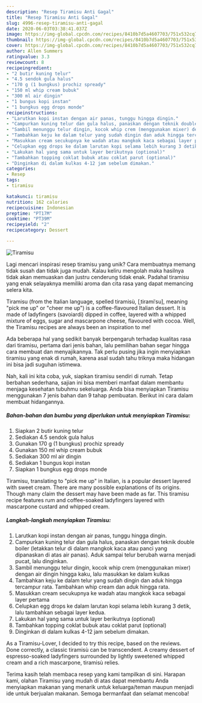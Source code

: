 ```yaml
---
description: "Resep Tiramisu Anti Gagal"
title: "Resep Tiramisu Anti Gagal"
slug: 4996-resep-tiramisu-anti-gagal
date: 2020-06-03T03:38:41.037Z
image: https://img-global.cpcdn.com/recipes/8410b7d5a4607703/751x532cq70/tiramisu-foto-resep-utama.jpg
thumbnail: https://img-global.cpcdn.com/recipes/8410b7d5a4607703/751x532cq70/tiramisu-foto-resep-utama.jpg
cover: https://img-global.cpcdn.com/recipes/8410b7d5a4607703/751x532cq70/tiramisu-foto-resep-utama.jpg
author: Allen Summers
ratingvalue: 3.3
reviewcount: 8
recipeingredient:
- "2 butir kuning telur"
- "4.5 sendok gula halus"
- "170 g (1 bungkus) prochiz spready"
- "150 ml whip cream bubuk"
- "300 ml air dingin"
- "1 bungus kopi instan"
- "1 bungkus egg drops monde"
recipeinstructions:
- "Larutkan kopi instan dengan air panas, tunggu hingga dingin."
- "Campurkan kuning telur dan gula halus, panaskan dengan teknik double boiler (letakkan telur di dalam mangkok kaca atau panci yang dipanaskan di atas air panas). Aduk sampai telur berubah warna menjadi pucat, lalu dinginkan."
- "Sambil menunggu telur dingin, kocok whip crem (menggunakan mixer) dengan air dingin hingga kaku, lalu masukkan ke dalam kulkas"
- "Tambahkan keju ke dalam telur yang sudah dingin dan aduk hingga tercampur rata. Tambahkan whip cream dan aduk hingga rata."
- "Masukkan cream secukupnya ke wadah atau mangkok kaca sebagai layer pertama"
- "Celupkan egg drops ke dalam larutan kopi selama lebih kurang 3 detik, lalu tambahkan sebagai layer kedua."
- "Lakukan hal yang sama untuk layer berikutnya (optional)"
- "Tambahkan topping coklat bubuk atau coklat parut (optional)"
- "Dinginkan di dalam kulkas 4-12 jam sebelum dimakan."
categories:
- Resep
tags:
- tiramisu

katakunci: tiramisu 
nutrition: 162 calories
recipecuisine: Indonesian
preptime: "PT17M"
cooktime: "PT39M"
recipeyield: "2"
recipecategory: Dessert

---
```



![Tiramisu](https://img-global.cpcdn.com/recipes/8410b7d5a4607703/751x532cq70/tiramisu-foto-resep-utama.jpg)

Lagi mencari inspirasi resep tiramisu yang unik? Cara membuatnya memang tidak susah dan tidak juga mudah. Kalau keliru mengolah maka hasilnya tidak akan memuaskan dan justru cenderung tidak enak. Padahal tiramisu yang enak selayaknya memiliki aroma dan cita rasa yang dapat memancing selera kita.

Tiramisu (from the Italian language, spelled tiramisù, [ˌtiramiˈsu], meaning &#34;pick me up&#34; or &#34;cheer me up&#34;) is a coffee-flavoured Italian dessert. It is made of ladyfingers (savoiardi) dipped in coffee, layered with a whipped mixture of eggs, sugar and mascarpone cheese, flavoured with cocoa. Well, the Tiramisu recipes are always been an inspiration to me!

Ada beberapa hal yang sedikit banyak berpengaruh terhadap kualitas rasa dari tiramisu, pertama dari jenis bahan, lalu pemilihan bahan segar hingga cara membuat dan menyajikannya. Tak perlu pusing jika ingin menyiapkan tiramisu yang enak di rumah, karena asal sudah tahu triknya maka hidangan ini bisa jadi suguhan istimewa.


Nah, kali ini kita coba, yuk, siapkan tiramisu sendiri di rumah. Tetap berbahan sederhana, sajian ini bisa memberi manfaat dalam membantu menjaga kesehatan tubuhmu sekeluarga. Anda bisa menyiapkan Tiramisu menggunakan 7 jenis bahan dan 9 tahap pembuatan. Berikut ini cara dalam membuat hidangannya.

<!--inarticleads1-->

##### Bahan-bahan dan bumbu yang diperlukan untuk menyiapkan Tiramisu:

1. Siapkan 2 butir kuning telur
1. Sediakan 4.5 sendok gula halus
1. Gunakan 170 g (1 bungkus) prochiz spready
1. Gunakan 150 ml whip cream bubuk
1. Sediakan 300 ml air dingin
1. Sediakan 1 bungus kopi instan
1. Siapkan 1 bungkus egg drops monde


Tiramisu, translating to &#34;pick me up&#34; in Italian, is a popular dessert layered with sweet cream. There are many possible explanations of its origins. Though many claim the dessert may have been made as far. This tiramisu recipe features rum and coffee-soaked ladyfingers layered with mascarpone custard and whipped cream. 

<!--inarticleads2-->

##### Langkah-langkah menyiapkan Tiramisu:

1. Larutkan kopi instan dengan air panas, tunggu hingga dingin.
1. Campurkan kuning telur dan gula halus, panaskan dengan teknik double boiler (letakkan telur di dalam mangkok kaca atau panci yang dipanaskan di atas air panas). Aduk sampai telur berubah warna menjadi pucat, lalu dinginkan.
1. Sambil menunggu telur dingin, kocok whip crem (menggunakan mixer) dengan air dingin hingga kaku, lalu masukkan ke dalam kulkas
1. Tambahkan keju ke dalam telur yang sudah dingin dan aduk hingga tercampur rata. Tambahkan whip cream dan aduk hingga rata.
1. Masukkan cream secukupnya ke wadah atau mangkok kaca sebagai layer pertama
1. Celupkan egg drops ke dalam larutan kopi selama lebih kurang 3 detik, lalu tambahkan sebagai layer kedua.
1. Lakukan hal yang sama untuk layer berikutnya (optional)
1. Tambahkan topping coklat bubuk atau coklat parut (optional)
1. Dinginkan di dalam kulkas 4-12 jam sebelum dimakan.


As a Tiramisu-Lover, I decided to try this recipe, based on the reviews. Done correctly, a classic tiramisù can be transcendent. A creamy dessert of espresso-soaked ladyfingers surrounded by lightly sweetened whipped cream and a rich mascarpone, tiramisù relies. 

Terima kasih telah membaca resep yang kami tampilkan di sini. Harapan kami, olahan Tiramisu yang mudah di atas dapat membantu Anda menyiapkan makanan yang menarik untuk keluarga/teman maupun menjadi ide untuk berjualan makanan. Semoga bermanfaat dan selamat mencoba!
